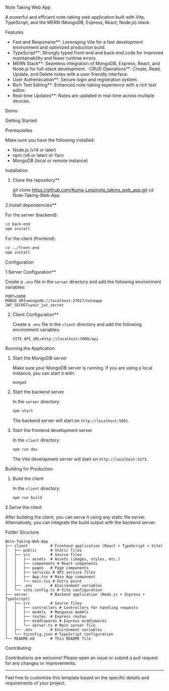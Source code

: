 

 Note Taking Web App

A powerful and efficient note-taking web application built with Vite, TypeScript, and the MERN (MongoDB, Express, React, Node.js) stack.

Features

- Fast and Responsive**: Leveraging Vite for a fast development environment and optimized production build.
- TypeScript**: Strongly typed front-end and back-end code for improved maintainability and fewer runtime errors.
- MERN Stack**: Seamless integration of MongoDB, Express, React, and Node.js for full-stack development.
-CRUD Operations**: Create, Read, Update, and Delete notes with a user-friendly interface.
- User Authentication**: Secure login and registration system.
- Rich Text Editing**: Enhanced note-taking experience with a rich text editor.
- Real-time Updates**: Notes are updated in real-time across multiple devices.

 Demo


 Getting Started

 Prerequisites

Make sure you have the following installed:

- Node.js (v14 or later)
- npm (v6 or later) or Yarn
- MongoDB (local or remote instance)

 Installation

1. Clone the repository**

   
   git clone https://github.com/Kuma-Leta/note_taking_web_app.git
   cd Note-Taking-Web-App


2.Install dependencies**

   For the server (backend):
   ```sh
   cd back-end
   npm install
   ```

   For the client (frontend):
   ```sh
   cd ../front-end
   npm install
   ```

 Configuration

1.Server Configuration**

   Create a `.env` file in the `server` directory and add the following environment variables:

   ```env
   PORT=5000
   MONGO_URI=mongodb://localhost:27017/noteapp
   JWT_SECRET=your_jwt_secret
   ```

2. Client Configuration**

   Create a `.env` file in the `client` directory and add the following environment variables:

   ```env
   VITE_API_URL=http://localhost:5000/api
   ```

 Running the Application

1. Start the MongoDB server

   Make sure your MongoDB server is running. If you are using a local instance, you can start it with:

   ```sh
   mongod
   ```

2. Start the backend server

   In the `server` directory:

   ```sh
   npm start
   ```

   The backend server will start on `http://localhost:5001`.

3. Start the frontend development server

   In the `client` directory:

   ```sh
   npm run dev
   ```

   The Vite development server will start on `http://localhost:5173`.

 Building for Production

1. Build the client 

   In the `client` directory:

   ```sh
   npm run build
   ```

2.Serve the client

   After building the client, you can serve it using any static file server. Alternatively, you can integrate the build output with the backend server.

 Folder Structure

```
Note-Taking-Web-App
├── client          # Frontend application (React + TypeScript + Vite)
│   ├── public      # Static files
│   ├── src         # Source files
│   │   ├── assets  # Assets (images, styles, etc.)
│   │   ├── components # React components
│   │   ├── pages   # Page components
│   │   ├── services # API service files
│   │   ├── App.tsx # Main App component
│   │   └── main.tsx # Entry point
│   ├── .env        # Environment variables
│   └── vite.config.ts # Vite configuration
├── server          # Backend application (Node.js + Express + TypeScript)
│   ├── src         # Source files
│   │   ├── controllers # Controllers for handling requests
│   │   ├── models  # Mongoose models
│   │   ├── routes  # Express routes
│   │   ├── middlewares # Express middlewares
│   │   └── server.ts # Main server file
│   ├── .env        # Environment variables
│   └── tsconfig.json # TypeScript configuration
└── README.md       # This README file
```

Contributing

Contributions are welcome! Please open an issue or submit a pull request for any changes or improvements.


---

Feel free to customize this template based on the specific details and requirements of your project.
